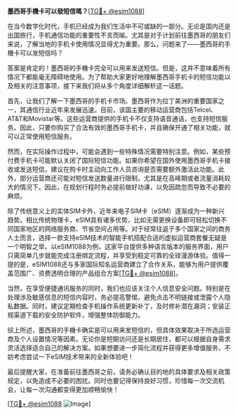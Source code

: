 **墨西哥手機卡可以發短信嗎？**[[TG💪+ @esim1088](https://t.me/s/esim1088)]

在当今数字化时代，手机已经成为我们生活中不可或缺的一部分。无论是国内还是出国旅行，手机通信功能的重要性不言而喻。尤其是对于计划前往墨西哥的朋友们来说，了解当地的手机卡使用情况显得尤为重要。那么，问题来了——墨西哥的手機卡可以发短信吗？

答案是肯定的！墨西哥的手機卡完全可以用来发送短信。但是，这并不意味着所有情况下都能毫无障碍地使用。为了帮助大家更好地理解墨西哥手机卡的短信功能以及相关的注意事项，接下来我们将从多个角度详细解析这一话题。

首先，让我们了解一下墨西哥的手机卡市场。墨西哥作为拉丁美洲的重要国家之一，其通信行业近年来发展迅速。目前，该国主要的移动运营商包括Telcel、AT&T和Movistar等。这些运营商提供的手机卡不仅支持语音通话，也支持短信服务。因此，只要你购买了合法有效的墨西哥手机卡，并且确保开通了相关功能，就可以正常使用短信服务。

然而，在实际操作过程中，可能会遇到一些特殊情况需要特别注意。例如，某些预付费手机卡可能默认关闭了国际短信功能。如果你希望在国外使用墨西哥手机卡接收或发送短信，建议在购卡时主动向工作人员咨询是否需要额外激活此功能。此外，部分运营商还可能对短信发送数量进行限制，尤其是在高峰期或者流量消耗较大的情况下。因此，在规划行程时务必提前做好功课，以免因疏忽而导致不必要的麻烦。

除了传统意义上的实体SIM卡外，近年来电子SIM卡（eSIM）逐渐成为一种新兴趋势。相比传统物理卡，eSIM具有诸多优势，比如无需更换设备即可轻松切换不同国家地区的网络服务商、节省空间占用等。对于经常往返于多个国家之间的商务人士而言，选择一款支持eSIM技术的智能手机搭配合适的虚拟运营商套餐无疑是一个明智之举。以eSIM1088为例，这家平台提供多种语言版本的服务界面，用户只需简单几步就能完成注册绑定流程，并享受到稳定可靠的全球漫游体验。值得一提的是，eSIM1088还与多家国际知名运营商建立了合作关系，能够为用户提供覆盖范围广、资费透明合理的产品组合方案[[TG💪+ @esim1088](https://t.me/s/esim1088)]。

当然，在享受便捷通讯服务的同时，我们也应该关注个人信息安全问题。特别是在处理涉及敏感信息的短信内容时，务必提高警惕，避免点击不明链接或泄露个人隐私数据。同时，建议定期检查手机操作系统更新补丁，及时修补潜在漏洞；安装正规渠道下载的安全防护软件，增强整体防御能力。

综上所述，墨西哥的手機卡确实是可以用来发短信的，但具体效果取决于所选运营商及个人设置情况等因素。无论你是短期访问还是长期居住，都可以根据自身需求灵活选择适合自己的解决方案。如果想要进一步简化流程并获得更多增值服务，不妨考虑尝试一下eSIM技术带来的全新体验吧！

最后提醒大家，在准备前往墨西哥之前，请务必确认目的地的具体要求及相关政策规定，以免造成不必要的困扰。同时也要记得保持良好习惯，珍惜每一次交流机会，让每一次沟通都变得更加顺畅愉快！

[[TG💪+ @esim1088](https://t.me/s/esim1088) ![Image](https://i.postimg.cc/4NQfJmqS/Snipaste-2025-05-13-00-14-12.png)]